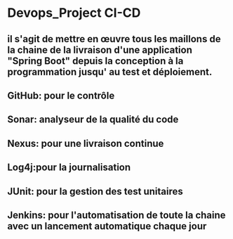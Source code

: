 # Devops_Project CI-CD
## il s'agit de mettre en œuvre tous les maillons de la chaine de la livraison d'une application "Spring Boot" depuis la conception à la programmation jusqu' au test et déploiement.
## GitHub: pour le contrôle
## Sonar: analyseur de la qualité du code 
## Nexus: pour une livraison continue
## Log4j:pour la journalisation
## JUnit: pour la gestion des test unitaires
## Jenkins: pour l'automatisation de toute la chaine avec un lancement automatique chaque jour 
